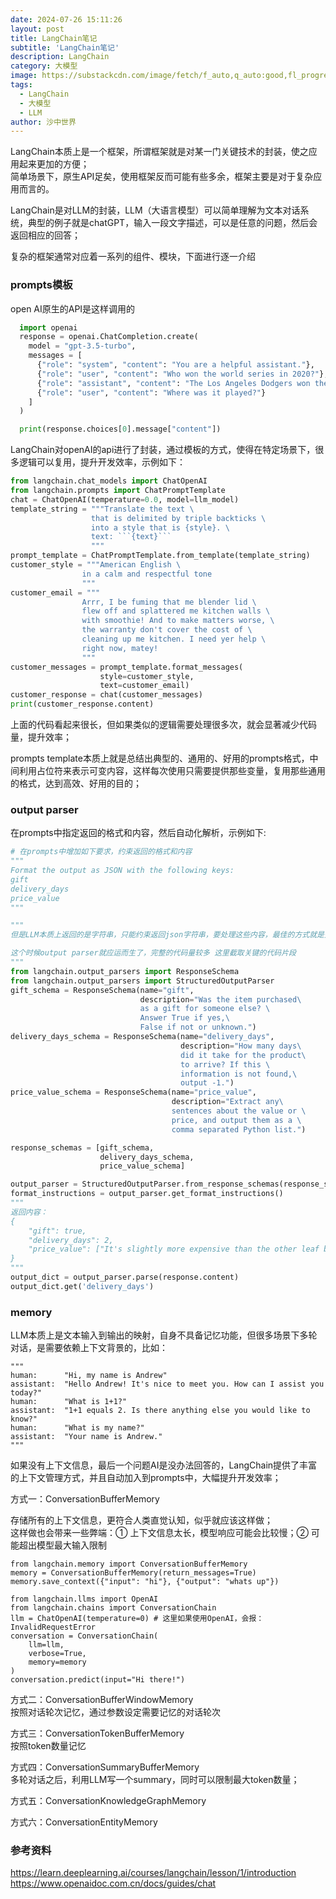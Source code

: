 ```yaml
---
date: 2024-07-26 15:11:26
layout: post
title: LangChain笔记
subtitle: 'LangChain笔记'
description: LangChain
category: 大模型
image: https://substackcdn.com/image/fetch/f_auto,q_auto:good,fl_progressive:steep/https%3A%2F%2Fsubstack-post-media.s3.amazonaws.com%2Fpublic%2Fimages%2Fad2da2e9-47ff-46df-87f4-59385508c935_1164x1316.png
tags:
  - LangChain
  - 大模型
  - LLM
author: 沙中世界
---
```


LangChain本质上是一个框架，所谓框架就是对某一门关键技术的封装，使之应用起来更加的方便；<br>
简单场景下，原生API足矣，使用框架反而可能有些多余，框架主要是对于复杂应用而言的。

LangChain是对LLM的封装，LLM（大语言模型）可以简单理解为文本对话系统，典型的例子就是chatGPT，输入一段文字描述，可以是任意的问题，然后会返回相应的回答；

复杂的框架通常对应着一系列的组件、模块，下面进行逐一介绍

### prompts模板
open AI原生的API是这样调用的

```python
  import openai
  response = openai.ChatCompletion.create(
    model = "gpt-3.5-turbo",
    messages = [
      {"role": "system", "content": "You are a helpful assistant."},
      {"role": "user", "content": "Who won the world series in 2020?"},
      {"role": "assistant", "content": "The Los Angeles Dodgers won the World Series in 2020."},
      {"role": "user", "content": "Where was it played?"}
    ]
  )

  print(response.choices[0].message["content"])
```

LangChain对openAI的api进行了封装，通过模板的方式，使得在特定场景下，很多逻辑可以复用，提升开发效率，示例如下：

```python
from langchain.chat_models import ChatOpenAI
from langchain.prompts import ChatPromptTemplate
chat = ChatOpenAI(temperature=0.0, model=llm_model)
template_string = """Translate the text \
                  that is delimited by triple backticks \
                  into a style that is {style}. \
                  text: ```{text}```
                  """
prompt_template = ChatPromptTemplate.from_template(template_string)
customer_style = """American English \
                in a calm and respectful tone
                """
customer_email = """
                Arrr, I be fuming that me blender lid \
                flew off and splattered me kitchen walls \
                with smoothie! And to make matters worse, \
                the warranty don't cover the cost of \
                cleaning up me kitchen. I need yer help \
                right now, matey!
                """
customer_messages = prompt_template.format_messages(
                    style=customer_style,
                    text=customer_email)
customer_response = chat(customer_messages)
print(customer_response.content)
```

上面的代码看起来很长，但如果类似的逻辑需要处理很多次，就会显著减少代码量，提升效率；

prompts template本质上就是总结出典型的、通用的、好用的prompts格式，中间利用占位符来表示可变内容，这样每次使用只需要提供那些变量，复用那些通用的格式，达到高效、好用的目的；

### output parser
在prompts中指定返回的格式和内容，然后自动化解析，示例如下:
```python
# 在prompts中增加如下要求，约束返回的格式和内容
"""
Format the output as JSON with the following keys:
gift
delivery_days
price_value
"""

"""
但是LLM本质上返回的是字符串，只能约束返回json字符串，要处理这些内容，最佳的方式就是先转成json或者dict对象，然后再做信息提取和处理就会方便很多；

这个时候output parser就应运而生了，完整的代码量较多 这里截取关键的代码片段
"""
from langchain.output_parsers import ResponseSchema
from langchain.output_parsers import StructuredOutputParser
gift_schema = ResponseSchema(name="gift",
                             description="Was the item purchased\
                             as a gift for someone else? \
                             Answer True if yes,\
                             False if not or unknown.")
delivery_days_schema = ResponseSchema(name="delivery_days",
                                      description="How many days\
                                      did it take for the product\
                                      to arrive? If this \
                                      information is not found,\
                                      output -1.")
price_value_schema = ResponseSchema(name="price_value",
                                    description="Extract any\
                                    sentences about the value or \
                                    price, and output them as a \
                                    comma separated Python list.")

response_schemas = [gift_schema, 
                    delivery_days_schema,
                    price_value_schema]

output_parser = StructuredOutputParser.from_response_schemas(response_schemas)
format_instructions = output_parser.get_format_instructions()
"""
返回内容：
{
	"gift": true,
	"delivery_days": 2,
	"price_value": ["It's slightly more expensive than the other leaf blowers out there, but I think it's worth it for the extra features."]
}
"""
output_dict = output_parser.parse(response.content)
output_dict.get('delivery_days')
```

### memory
LLM本质上是文本输入到输出的映射，自身不具备记忆功能，但很多场景下多轮对话，是需要依赖上下文背景的，比如：
```
"""
human:      "Hi, my name is Andrew"
assistant:  "Hello Andrew! It's nice to meet you. How can I assist you today?"
human:      "What is 1+1?"
assistant:  "1+1 equals 2. Is there anything else you would like to know?"
human:      "What is my name?"
assistant:  "Your name is Andrew."
"""
```
如果没有上下文信息，最后一个问题AI是没办法回答的，LangChain提供了丰富的上下文管理方式，并且自动加入到prompts中，大幅提升开发效率；

方式一：ConversationBufferMemory

存储所有的上下文信息，更符合人类直觉认知，似乎就应该这样做；<br>
这样做也会带来一些弊端：① 上下文信息太长，模型响应可能会比较慢；② 可能超出模型最大输入限制
```
from langchain.memory import ConversationBufferMemory
memory = ConversationBufferMemory(return_messages=True)
memory.save_context({"input": "hi"}, {"output": "whats up"})

from langchain.llms import OpenAI
from langchain.chains import ConversationChain
llm = ChatOpenAI(temperature=0) # 这里如果使用OpenAI，会报：InvalidRequestError
conversation = ConversationChain(
    llm=llm,
    verbose=True,
    memory=memory
)
conversation.predict(input="Hi there!")
```

方式二：ConversationBufferWindowMemory<br>
按照对话轮次记忆，通过参数设定需要记忆的对话轮次

方式三：ConversationTokenBufferMemory<br>
按照token数量记忆

方式四：ConversationSummaryBufferMemory<br>
多轮对话之后，利用LLM写一个summary，同时可以限制最大token数量；

方式五：ConversationKnowledgeGraphMemory

方式六：ConversationEntityMemory

### 参考资料
https://learn.deeplearning.ai/courses/langchain/lesson/1/introduction <br>
https://www.openaidoc.com.cn/docs/guides/chat


